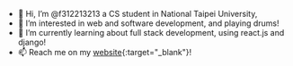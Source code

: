 - 👋 Hi, I’m @f312213213 a CS student in National Taipei University, 
- 👀 I’m interested in web and software development, and playing drums!
- 🌱 I’m currently learning about full stack development, using react.js and django!
- 📫 Reach me on my [website](https://www.chiendavid.com){:target="_blank"}!

<!---
f312213213/f312213213 is a ✨ special ✨ repository because its `README.md` (this file) appears on your GitHub profile.
You can click the Preview link to take a look at your changes.
--->
